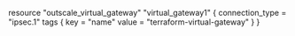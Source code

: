 resource "outscale_virtual_gateway" "virtual_gateway1" {
  connection_type = "ipsec.1"
  tags {
    key   = "name"
    value = "terraform-virtual-gateway"
  }
}